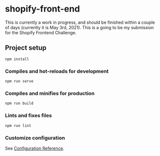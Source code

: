 # shopify-front-end

This is currently a work in progress, and should be finished within a couple of days (currently it is May 3rd, 2021). This is a going to be my submission for the Shopify Frontend Challenge.

## Project setup
```
npm install
```

### Compiles and hot-reloads for development
```
npm run serve
```

### Compiles and minifies for production
```
npm run build
```

### Lints and fixes files
```
npm run lint
```

### Customize configuration
See [Configuration Reference](https://cli.vuejs.org/config/).
